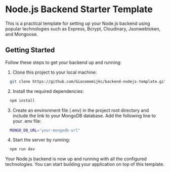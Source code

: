 
# Node.js Backend Starter Template

This is a practical template for setting up your Node.js backend using popular technologies such as Express, Bcrypt, Cloudinary, Jsonwebtoken, and Mongoose.


## Getting Started

Follow these steps to get your backend up and running:

1) Clone this project to your local machine:

```bash
  git clone https://github.com/Giacomomijkc/backend-nodejs-template.git
```

2) Install the required dependencies:

```bash
  npm install
```

3) Create an environment file (.env) in the project root directory and include the link to your MongoDB database. Add the following line to your .env file:

```bash
  MONGO_DB_URL="your-mongodb-url"
```
4) Start the server by running:

```bash
  npm run dev
```

Your Node.js backend is now up and running with all the configured technologies. You can start building your application on top of this template.